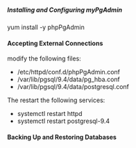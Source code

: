 ##### Installing and Configuring myPgAdmin
yum install -y phpPgAdmin


#### Accepting External Connections
modify the following files:
 - /etc/httpd/conf.d/phpPgAdmin.conf
 - /var/lib/pgsql/9.4/data/pg_hba.conf
 - /var/lib/pgsql/9.4/data/postgresql.conf

The restart the following services:
 - systemctl restart httpd
 - systemctl restart postgresql-9.4


#### Backing Up and Restoring Databases